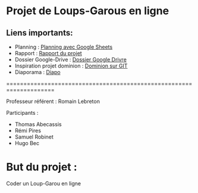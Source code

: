 # Projet de Loups-Garous en ligne
## Liens importants:
- Planning : [Planning avec Google Sheets](https://docs.google.com/spreadsheets/d/1TpfcGYH4Nnkel_QHMZVw-OmChF3mpOQTt09jYCuFzTI/edit?usp=sharing)
- Rapport : [Rapport du projet](https://docs.google.com/document/d/1ytE-9T0pBFJgUNWExUYKNbtK9CZ7By2w7Gx-CvUmsh4/edit?usp=sharing)
- Dossier Google-Drive : [Dossier Google Drivre](https://drive.google.com/drive/folders/11Wqfn2Ss-zVbvRDMocfkncdVA1iW1eHG?usp=sharing)
- Inspiration projet dominion : [Dominion sur GIT](https://github.com/IUTInfoMontp-M2103/projet-dominion-abecassisbecpiresrobinet)
- Diaporama : [Diapo](https://etuumontpellierfr-my.sharepoint.com/:p:/g/personal/samuel_robinet_etu_umontpellier_fr/EZezdZBdR6tPlxtxeOGCazcBVKBoGWfMw0bKm9w784_Cfw?e=LMpBAb)

====================================================================

Professeur référent : Romain Lebreton

Participants :
- Thomas Abecassis
- Rémi Pires
- Samuel Robinet
- Hugo Bec

# But du projet :

Coder un Loup-Garou en ligne
